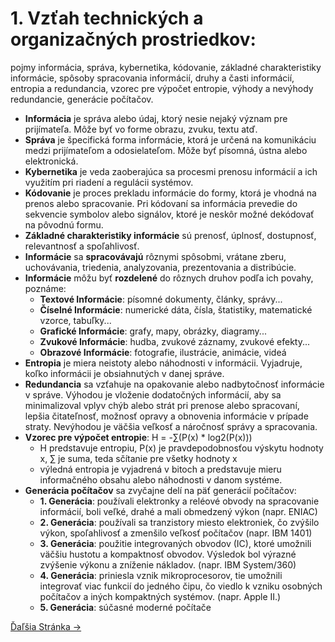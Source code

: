 # 1. Vzťah technických a organizačných prostriedkov:
pojmy informácia, správa, kybernetika, kódovanie, základné charakteristiky informácie, spôsoby spracovania informácií, druhy a časti informácií, entropia a redundancia, vzorec pre výpočet entropie, výhody a nevýhody redundancie, generácie počítačov.

- **Informácia** je správa alebo údaj, ktorý nesie nejaký význam pre prijímateľa. Môže byť vo forme obrazu, zvuku, textu atď.
- **Správa** je špecifická forma informácie, ktorá je určená na komunikáciu medzi prijímateľom a odosielateľom. Môže byť písomná, ústna alebo elektronická.
- **Kybernetika** je veda zaoberajúca sa procesmi prenosu informácií a ich využitím pri riadení a regulácii systémov.
- **Kódovanie** je proces prekladu informácie do formy, ktorá je vhodná na prenos alebo spracovanie. Pri kódovaní sa informácia prevedie do sekvencie symbolov alebo signálov, ktoré je neskôr možné dekódovať na pôvodnú formu.
- **Základné charakteristiky informácie** sú prenosť, úplnosť, dostupnosť, relevantnosť a spoľahlivosť.
- **Informácie** sa **spracovávajú** rôznymi spôsobmi, vrátane zberu, uchovávania, triedenia, analyzovania, prezentovania a distribúcie.
- **Informácie** môžu byť **rozdelené** do rôznych druhov podľa ich povahy, poznáme:
  - **Textové Informácie**: písomné dokumenty, články, správy...
  - **Číselné Informácie**: numerické dáta, čísla, štatistiky, matematické vzorce, tabuľky...
  - **Grafické Informácie**: grafy, mapy, obrázky, diagramy...
  - **Zvukové Informácie**: hudba, zvukové záznamy, zvukové efekty...
  - **Obrazové Informácie**: fotografie, ilustrácie, animácie, videá
- **Entropia** je miera neistoty alebo náhodnosti v informácii. Vyjadruje, koľko informácii je obsiahnutých v danej správe.
- **Redundancia** sa vzťahuje na opakovanie alebo nadbytočnosť informácie v správe. Výhodou je vloženie dodatočných informácií, aby sa minimalizoval vplyv chýb alebo strát pri prenose alebo spracovaní, lepšia čitateľnosť, možnosť opravy a obnovenia informácie v prípade straty. Nevýhodou je väčšia veľkosť a náročnosť správy a spracovania.
- **Vzorec pre výpočet entropie**: H = -∑(P(x) * log2(P(x)))
  - H predstavuje entropiu, P(x) je pravdepodobnosťou výskytu hodnoty x, ∑ je suma, teda sčítanie pre všetky hodnoty x
  - výledná entropia je vyjadrená v bitoch a predstavuje mieru informačného obsahu alebo náhodnosti v danom systéme.
- **Generácia počítačov** sa zvyčajne delí na päť generácií počítačov:
  - **1. Generácia**: používali elektronky a reléové obvody na spracovanie informácií, boli veľké, drahé a mali obmedzený výkon (napr. ENIAC)
  - **2. Generácia**: používali sa tranzistory miesto elektroniek, čo zvýšilo výkon, spoľahlivosť a zmenšilo veľkosť počítačov (napr. IBM 1401)
  - **3. Generácia**: použitie integrovaných obvodov (IC), ktoré umožnili väčšiu hustotu a kompaktnosť obvodov. Výsledok bol výrazné zvýšenie výkonu a zníženie nákladov. (napr. IBM System/360)
  - **4. Generácia**: priniesla vznik mikroprocesorov, tie umožnili integrovať viac funkcií do jedného čipu, čo viedlo k vzniku osobných počítačov a iných kompaktných systémov. (napr. Apple II.)
  - **5. Generácia**: súčasné moderné počítače

[Ďaľšia Stránka ->](https://jesuschrist69.github.io/maturitne-otazky-SPSIT-KNM-2023/LYC2/)
